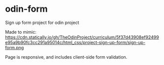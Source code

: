 # odin-form
Sign up form project for odin project


Made to mimic: https://cdn.statically.io/gh/TheOdinProject/curriculum/5f37d43908ef92499e95a9b90fc3cc291a95014c/html_css/project-sign-up-form/sign-up-form.png

Page is responsive, and includes client-side form validation. 